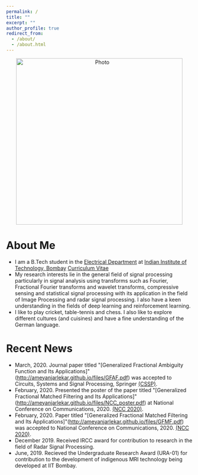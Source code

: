 ```yaml
---
permalink: /
title: ""
excerpt: ""
author_profile: true
redirect_from: 
  - /about/
  - /about.html
---
```


<p align="center">
  <img src="https://ameyanjarlekar.github.io/files/picture.jpg?raw=true" alt="Photo" style="width: 450px;"/> 
</p>

# About Me
* I am a B.Tech student in the [Electrical Department](https://www.ee.iitb.ac.in/web) at [Indian Institute of Technology, Bombay](http://iitb.ac.in/) [Curriculum Vitae](http://ameyanjarlekar.github.io/files/CV.pdf)
* My research interests lie in the general field of signal processing particularly in signal analysis using transforms such as Fourier, Fractional Fourier transforms and wavelet transforms, compressive sensing and statistical signal processing with its application in the field of Image Processing and radar signal processing. I also have a keen understanding in the fields of deep learning and reinforcement learning.
* I like to play cricket, table-tennis and chess. I also like to explore different cultures (and cuisines) and have a fine understanding of the German language.

# Recent News
* March, 2020. Journal paper titled "[Generalized Fractional Ambiguity Function and Its Applications]" (http://ameyanjarlekar.github.io/files/GFAF.pdf) was accepted to Circuits, Systems and Signal Processing, Springer [(CSSP)](https://www.springer.com/journal/34).
* February, 2020. Presented the poster of the paper titled "[Generalized Fractional Matched Filtering and Its Applications]"(http://ameyanjarlekar.github.io/files/NCC_poster.pdf) at National Conference on Communications, 2020. [(NCC 2020)](http://www.ncc2020.iitkgp.ac.in/).
* February, 2020. Paper titled "[Generalized Fractional Matched Filtering and Its Applications]"(http://ameyanjarlekar.github.io/files/GFMF.pdf) was accepted to National Conference on Communications, 2020. [(NCC 2020)](http://www.ncc2020.iitkgp.ac.in/).
* December 2019. Received IRCC award for contribution to research in the field of Radar Signal Processing. 
* June, 2019. Recieved the Undergraduate Research Award (URA-01) for contribution to the development of indigenous MRI technology being developed at IIT Bombay.

